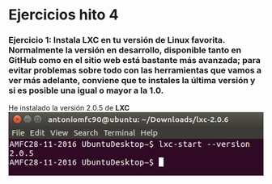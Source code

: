 # Ejercicios hito 4 #

### Ejercicio 1: Instala LXC en tu versión de Linux favorita. Normalmente la versión en desarrollo, disponible tanto en GitHub como en el sitio web está bastante más avanzada; para evitar problemas sobre todo con las herramientas que vamos a ver más adelante, conviene que te instales la última versión y si es posible una igual o mayor a la 1.0. ###

He instalado la versión 2.0.5 de **LXC**
![](capturas/lxcversion.png)
